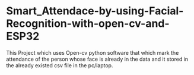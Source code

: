 # Smart_Attendace-by-using-Facial-Recognition-with-open-cv-and-ESP32
This Project which uses Open-cv python software that which mark the attendance of the person whose face is already in the data and it stored in the already existed csv file in the pc/laptop.

